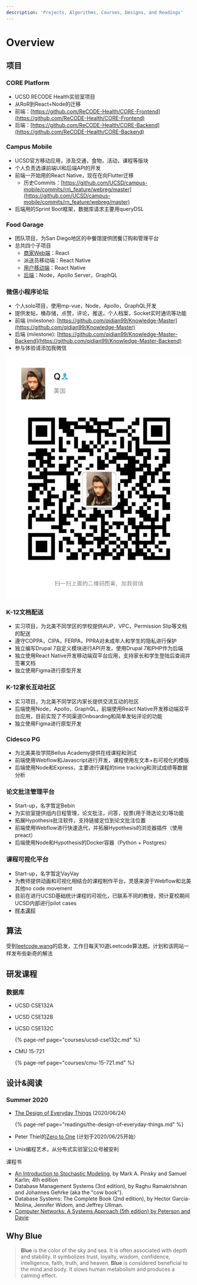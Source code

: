 ```yaml
---
description: 'Projects, Algorithms, Courses, Designs, and Readings'
---
```


# Overview

## 项目

### CORE Platform

* UCSD RECODE Health实验室项目
* 从RoR到React+Node的迁移
* 前端：[https://github.com/ReCODE-Health/CORE-Frontend](https://github.com/ReCODE-Health/CORE-Frontend)
* 后端：[https://github.com/ReCODE-Health/CORE-Backend](https://github.com/ReCODE-Health/CORE-Backend)

### Campus Mobile

* UCSD官方移动应用，涉及交通，食物，活动，课程等版块
* 个人负责选课前端UI和后端API的开发
* 前端一开始用的React Native，现在在向Flutter迁移
  * 历史Commits：[https://github.com/UCSD/campus-mobile/commits/rn\_feature/webreg/master](https://github.com/UCSD/campus-mobile/commits/rn_feature/webreg/master)
* 后端用的Sprint Boot框架，数据库请求主要用queryDSL

### Food Garage

* 团队项目，为San Diego地区的中餐馆提供团餐订购和管理平台
* 总共四个子项目
  * [商家Web端](https://github.com/jeffreyyu0602/client)：React
  * 派送员移动端：React Native
  * [用户移动端](https://github.com/jeffreyyu0602/mobile)：React Native
  * [后端](https://github.com/jeffreyyu0602/server)：Node，Apollo Server，GraphQL

### 微信小程序论坛

* 个人solo项目，使用mp-vue，Node，Apollo，GraphQL开发
* 提供发帖，桶存储，点赞，评论，推送，个人档案，Socket实时通讯等功能
* 前端 \(milestone\): [https://github.com/qidian99/Knowledge-Master](https://github.com/qidian99/Knowledge-Master)
* 后端 \(milestone\): [https://github.com/qidian99/Knowledge-Master-Backend](https://github.com/qidian99/Knowledge-Master-Backend)
* 参与体验请添加我微信

![](.gitbook/assets/img_1624.jpg)

### K-12文档配送

* 实习项目，为北美不同学区的学校提供AUP，VPC，Permission Slip等文档的配送
* 遵守COPPA，CIPA，FERPA，PPRA对未成年人和学生的隐私进行保护
* 独立编写Drupal 7自定义模块进行API开发，使用Drupal 7和PHP作为后端
* 独立使用React Native开发移动端双平台应用，支持家长和学生登陆后查阅并签署文档
* 独立使用Figma进行原型开发

### K-12家长互动社区

* 实习项目，为北美不同学区内家长提供交流互动的社区
* 后端使用Node，Apollo，GraphQL，前端使用React Native开发移动端双平台应用，目前实现了不同渠道Onboarding和简单发帖评论的功能
* 独立使用Figma进行原型开发

### Cidesco PG

* 为北美美妆学院Bellus Academy提供在线课程和测试
* 前端使用Webflow和Javascript进行开发，课程使用左文本+右可视化的模版
* 后端使用Node和Express，主要进行课程的time tracking和测试成绩等数据分析

### 论文批注管理平台

* Start-up，名字暂定Bebin
* 为实验室提供组内日程管理，论文批注，问答，投票\(用于筛选论文\)等功能
* 拓展Hypothesis批注软件，支持链接定位到论文批注位置
* 前端使用Webflow进行快速迭代，并拓展Hypothesis的浏览器插件（使用preact）
* 后端使用Node和Hypothesis的Docker容器（Python + Postgres）

### 课程可视化平台

* Start-up，名字暂定VayVay
* 为教师提供动画和可视化相结合的课程制作平台，灵感来源于Webflow和北美其他no code movement
* 目前在进行UCSD基础统计课程的可视化，已联系不同的教授，预计夏校期间UCSD内部进行pilot cases
* [样本课程](https://vayvay.us/)

## 算法

受到[leetcode.wang](https://leetcode.wang/)的启发，工作日每天10道Leetcode算法题。计划和该网站一样发布些新奇的解法

## 研发课程

### 数据库

* UCSD CSE132A
* UCSD CSE132B
* UCSD CSE132C

  {% page-ref page="courses/ucsd-cse132c.md" %}

* CMU 15-721

  {% page-ref page="courses/cmu-15-721.md" %}



## 设计&阅读

### Summer 2020

* [The Design of Everyday Things](https://en.wikipedia.org/wiki/The_Design_of_Everyday_Things) \(2020/06/24\)

  {% page-ref page="readings/the-design-of-everyday-things.md" %}

* Peter Thiel的[Zero to One](https://en.wikipedia.org/wiki/Zero_to_One) \(计划于2020/06/25开始）
* Unix编程艺术，从分布式实验室公众号被安利

课程书

* [An Introduction to Stochastic Modeling](https://roger.ucsd.edu/search~S9?/aPinsky%2C+Mark+A.%2C+1940-+author/apinsky+mark+a+1940+author/-3%2C-1%2C0%2CE/frameset&FF=apinsky+mark+a+1940+author&1%2C1%2C), by Mark A. Pinsky and Samuel Karlin; 4th edition
* Database Management Systems \(3rd edition\), by Raghu Ramakrishnan and Johannes Gehrke \(aka the "cow book"\).
* Database Systems: The Complete Book \(2nd edition\), by Hector Garcia-Molina, Jennifer Widom, and Jeffrey Ullman.
* [Computer Networks: A Systems Approach \(5th edition\) by Peterson and Davie](http://www.sciencedirect.com/science/book/9780123850591)

## **Why Blue**

> **Blue** is the color of the sky and sea. It is often associated with depth and stability. It symbolizes trust, loyalty, wisdom, confidence, intelligence, faith, truth, and heaven. **Blue** is considered beneficial to the mind and body. It slows human metabolism and produces a calming effect.

